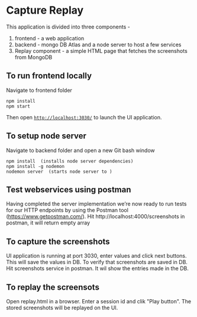 # Capture Replay

This application is divided into three components -
1) frontend - a web application
2) backend - mongo DB Atlas and a node server to host a few services
3) Replay component - a simple HTML page that fetches the screenshots from MongoDB

## To run frontend locally

Navigate to frontend folder 
```
npm install
npm start
```

Then open [`http://localhost:3030/`](http://localhost:3030/) to launch the UI application.

## To setup node server

Navigate to backend folder and open a new Git bash window
```
npm install  (installs node server dependencies)
npm install -g nodemon
nodemon server  (starts node server to )
```
## Test webservices using postman

Having completed the server implementation we’re now ready to run tests for our HTTP endpoints by using the Postman tool (https://www.getpostman.com/).
Hit http://localhost:4000/screenshots in postman, it will return empty array

## To capture the screenshots

UI application is running at port 3030, enter values and click next buttons. This will save the values in DB.
To verify that screenshots are saved in DB. Hit screenshots service in postman. It wil show the entries made in the DB.

## To replay the screensots

Open replay.html in a browser. Enter a session id and clik "Play button". The stored screenshots will be replayed on the UI.

